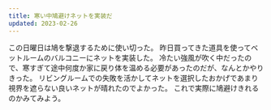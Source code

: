 ```yaml
---
title: 寒い中鳩避けネットを実装だ
updated: 2023-02-26
---
```


この日曜日は鳩を撃退するために使い切った。
昨日買ってきた道具を使ってベットルームのバルコニーにネットを実装した。
冷たい強風が吹く中だったので、寒すぎて途中何度か家に戻り体を温める必要があったのだが、なんとかやりきった。
リビングルームでの失敗を活かしてネットを選択したおかげであまり視界を遮らない良いネットが晴れたのでよかった。
これで実際に鳩避けきれるのかみてみよう。
